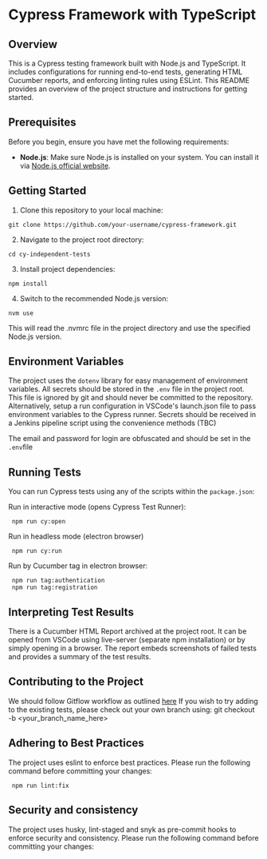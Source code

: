 # Cypress Framework with TypeScript

## Overview

This is a Cypress testing framework built with Node.js and TypeScript. It includes configurations for running end-to-end tests, generating HTML Cucumber reports, and enforcing linting rules using ESLint. This README provides an overview of the project structure and instructions for getting started.

## Prerequisites

Before you begin, ensure you have met the following requirements:

- **Node.js**: Make sure Node.js is installed on your system. You can install it via [Node.js official website](https://nodejs.org/).

## Getting Started

1. Clone this repository to your local machine:

  ```shell
  git clone https://github.com/your-username/cypress-framework.git
  ```

2. Navigate to the project root directory:

  ```shell
  cd cy-independent-tests
   ```

3. Install project dependencies:

  ```shell
  npm install
  ```

4. Switch to the recommended Node.js version:
  ```shell
  nvm use
   ```
This will read the .nvmrc file in the project directory and use the specified Node.js version.

## Environment Variables
The project uses the `dotenv` library for easy management of environment variables.  All secrets should be 
stored in the `.env` file in the project root.  This file is ignored by git and should never be committed to the repository. 
Alternatively, setup a run configuration in VSCode's launch.json file to pass environment variables to the Cypress runner.  Secrets
should be received in a Jenkins pipeline script using the convenience methods (TBC)

The email and password for login are obfuscated and should be set in the `.env`file

## Running Tests

You can run Cypress tests using any of the scripts within the `package.json`:

Run in interactive mode (opens Cypress Test Runner):
   ```shell 
    npm run cy:open
   ```
Run in headless mode (electron browser)
   ```shell 
    npm run cy:run
   ```
Run by Cucumber tag in electron browser:
   ```shell 
    npm run tag:authentication
    npm run tag:registration
   ```

## Interpreting Test Results
There is a Cucumber HTML Report archived at the project root.  It can be opened from VSCode using live-server (separate npm installation)
or by simply opening in a browser. The report embeds screenshots of failed tests and provides a summary of the test results.

## Contributing to the Project
We should follow Gitflow workflow as outlined [here](https://www.atlassian.com/git/tutorials/comparing-workflows/gitflow-workflow)
If you wish to try adding to the existing tests, please check out your own branch using:
git checkout -b <your_branch_name_here>

## Adhering to Best Practices
The project uses eslint to enforce best practices.  Please run the following command before committing your changes:
 ```shell
  npm run lint:fix
  ``` 

## Security and consistency
The project uses husky, lint-staged and snyk as pre-commit hooks to enforce security and consistency.  Please run the following command before committing your changes:


